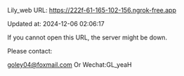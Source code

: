 Lily_web URL: https://222f-61-165-102-156.ngrok-free.app

Updated at: 2024-12-06 02:06:17

If you cannot open this URL, the server might be down.

Please contact: 

goley04@foxmail.com Or Wechat:GL_yeaH